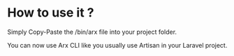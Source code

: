 # How to use it ?

Simply Copy-Paste the /bin/arx file into your project folder.

You can now use Arx CLI like you usually use Artisan in your Laravel project.